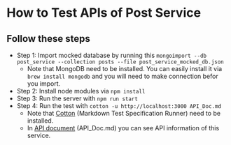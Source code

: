 # How to Test APIs of Post Service

## Follow these steps
* Step 1: Import mocked database by running this ```mongoimport --db post_service --collection posts --file post_service_mocked_db.json```
   * Note that MongoDB need to be installed. You can easily install it via ```brew install mongodb``` and you will need to make connection befor you import.
* Step 2: Install node modules via ```npm install```
* Step 3: Run the server with ```npm run start```
* Step 4: Run the test with ```cotton -u http://localhost:3000 API_Doc.md```
   * Note that [Cotton](https://github.com/chonla/cotton) (Markdown Test Specification Runner) need to be installed.
   * In [API document](https://github.com/Skydddoogg/soa2019_group2/blob/master/api/post/API_Doc.md) (API_Doc.md) you can see API information of this service.
